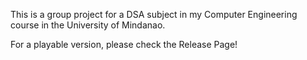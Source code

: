 This is a group project for a DSA subject in my Computer Engineering course in the University of Mindanao.

For a playable version, please check the Release Page!
